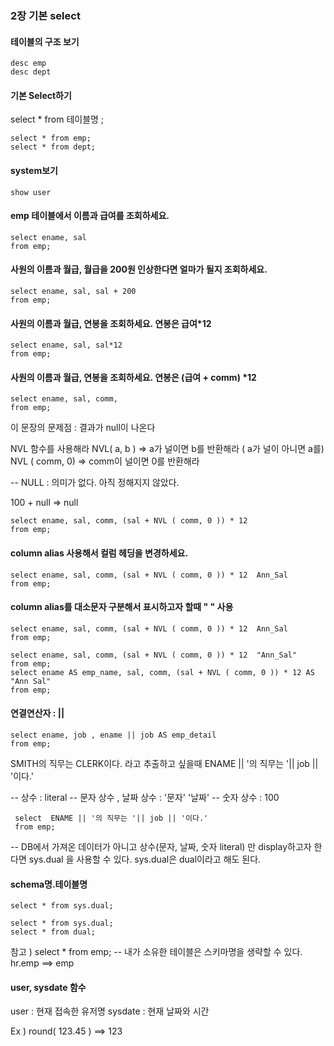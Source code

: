 ### 2장 기본 select 

#### 테이블의 구조 보기 

```
desc emp
desc dept
```



#### 기본 Select하기  

select *  from 테이블명 ;

```
select * from emp;
select * from dept;
```



#### system보기

```
show user
```



#### emp 테이블에서 이름과 급여를 조회하세요.

```
select ename, sal 
from emp;
```



#### 사원의 이름과 월급, 월급을 200원 인상한다면 얼마가 될지 조회하세요.

```
select ename, sal, sal + 200 
from emp;
```



#### 사원의 이름과 월급,  연봉을 조회하세요. 연봉은 급여*12

```
select ename, sal, sal*12
from emp;
```



#### 사원의 이름과 월급,  연봉을 조회하세요. 연봉은 (급여 + comm) *12

```
select ename, sal, comm, 
from emp;
```

이 문장의 문제점 : 결과가 null이 나온다

NVL 함수를 사용해라 
NVL( a, b ) =>  a가 널이면 b를 반환해라
               ( a가 널이 아니면 a를) 
 NVL ( comm, 0) => comm이 널이면 0를 반환해라

-- NULL : 의미가 없다.
        아직 정해지지 않았다. 
        
  100 + null => null

```
select ename, sal, comm, (sal + NVL ( comm, 0 )) * 12
from emp;
```



#### column alias 사용해서 컬럼 헤딩을 변경하세요.

```
select ename, sal, comm, (sal + NVL ( comm, 0 )) * 12  Ann_Sal
from emp;
```



#### column alias를 대소문자 구분해서 표시하고자 할때 "  " 사용

```
select ename, sal, comm, (sal + NVL ( comm, 0 )) * 12  Ann_Sal
from emp;

select ename, sal, comm, (sal + NVL ( comm, 0 )) * 12  "Ann_Sal"
from emp;
select ename AS emp_name, sal, comm, (sal + NVL ( comm, 0 )) * 12 AS "Ann Sal"
from emp;

```



#### 연결연산자   :    ||
```
select ename, job , ename || job AS emp_detail
from emp;
```


 SMITH의 직무는 CLERK이다. 라고 추출하고 싶을때
 ENAME || '의 직무는 '|| job || '이다.' 

 -- 상수 : literal
 -- 문자 상수 , 날짜 상수 : '문자'  '날짜'
 -- 숫자 상수 : 100

```
 select  ENAME || '의 직무는 '|| job || '이다.'
 from emp;
```

-- DB에서 가져온 데이터가 아니고 상수(문자, 날짜, 숫자 literal) 만 display하고자 한다면 
   sys.dual 을 사용할 수 있다. sys.dual은 dual이라고 해도 된다.



#### schema명.테이블명

```
select * from sys.dual;

select * from sys.dual;
select * from dual; 
```

참고 ) select * from emp;  -- 내가 소유한 테이블은 스키마명을 생략할 수 있다.
   hr.emp  ==> emp



#### user, sysdate 함수
 user  : 현재 접속한 유저명
 sysdate  : 현재 날짜와 시간 

  Ex ) round( 123.45 ) ==> 123

